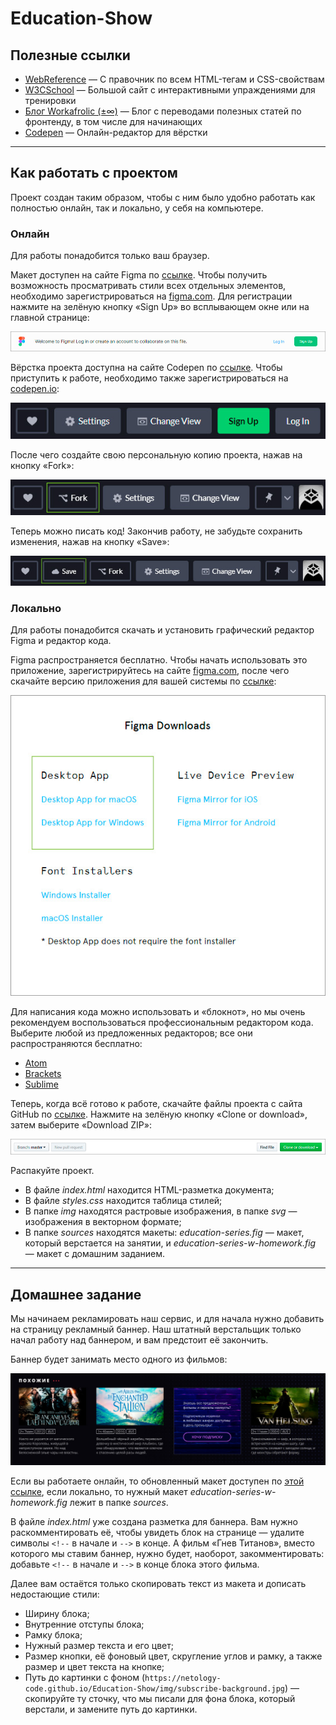 # Education-Show

## Полезные ссылки
* [WebReference](https://webref.ru/) — С правочник по всем HTML-тегам и CSS-свойствам
* [W3CSchool](https://www.w3schools.com/) — Большой сайт с интерактивными упраждениями для тренировки
* [Блог Workafrolic (±∞)](https://medium.com/@ABatickaya) — Блог с переводами полезных статей по фронтенду, в том числе для начинающих
* [Codepen](https://codepen.io/) — Онлайн-редактор для вёрстки

---

## Как работать с проектом

Проект создан таким образом, чтобы с ним было удобно работать как полностью онлайн, так и локально, у себя на компьютере.

### Онлайн

Для работы понадобится только ваш браузер.

Макет доступен на сайте Figma по [ссылке](https://www.figma.com/file/6KaF5VYqif23GYVfOWs2wF/Show?node-id=0%3A1). Чтобы получить возможность просматривать стили всех отдельных элементов, необходимо зарегистрироваться на [figma.com](https://www.figma.com/). Для регистрации нажмите на зелёную кнопку «Sign Up» во всплывающем окне или на главной странице:

![Регистрация на figma](source/img/figma-registration.jpg)

Вёрстка проекта доступна на сайте Codepen по [ссылке](https://codepen.io/Netology/pen/ZEzeGxO?editors=1100). Чтобы приступить к работе, необходимо также зарегистрироваться на [codepen.io](https://codepen.io/):

![Регистрация на codepen](source/img/codepen-registration.jpg)

После чего создайте свою персональную копию проекта, нажав на кнопку «Fork»:

![Форк пена](source/img/codepen-fork.jpg)

Теперь можно писать код! Закончив работу, не забудьте сохранить изменения, нажав на кнопку «Save»:

![Сохранение пена](source/img/codepen-save.jpg)

### Локально

Для работы понадобится скачать и установить графический редактор Figma и редактор кода.

Figma распространяется бесплатно. Чтобы начать использовать это приложение, зарегистрируйтесь на сайте [figma.com](https://www.figma.com/), после чего скачайте версию приложения для вашей системы по [ссылке](https://www.figma.com/downloads/):

![Скачать figma](source/img/figma-download.jpg)

Для написания кода можно использовать и «блокнот», но мы очень рекомендуем воспользоваться профессиональным редактором кода. Выберите любой из предложенных редакторов; все они распространяются бесплатно:

* [Atom](https://atom.io/)
* [Brackets](http://brackets.io/)
* [Sublime](https://www.sublimetext.com/)

Теперь, когда всё готово к работе, скачайте файлы проекта с сайта GitHub по [ссылке](https://github.com/netology-code/Education-Show). Нажмите на зелёную кнопку «Clone or download», затем выберите «Download ZIP»:

![Скачать проект](source/img/github-download.jpg)

Распакуйте проект. 

* В файле *index.html* находится HTML-разметка документа;
* В файле *styles.css* находится таблица стилей;
* В папке *img* находятся растровые изображения, в папке *svg* — изображения в векторном формате;
* В папке *sources* находятся макеты: *education-series.fig* — макет, который верстается на занятии, и *education-series-w-homework.fig* — макет с домашним заданием.

---

## Домашнее задание

Мы начинаем рекламировать наш сервис, и для начала нужно добавить на страницу рекламный баннер. Наш штатный верстальщик только начал работу над баннером, и вам предстоит её закончить.

Баннер будет занимать место одного из фильмов:

![Скачать figma](source/img/layout-w-banner.jpg)

Если вы работаете онлайн, то обновленный макет доступен по [этой ссылке](https://www.figma.com/file/NzajExvPomVvs24tjk3V70/Show-Homework?node-id=1%3A2), если локально, то нужный макет *education-series-w-homework.fig* лежит в папке *sources*.

В файле *index.html* уже создана разметка для баннера. Вам нужно раскомментировать её, чтобы увидеть блок на странице — удалите символы `<!--`  в начале и `-->` в конце. А фильм «Гнев Титанов», вместо которого мы ставим баннер, нужно будет, наоборот, закомментировать: добавьте `<!--`  в начале и `-->` в конце блока этого фильма.

Далее вам остаётся только скопировать текст из макета и дописать недостающие стили:

* Ширину блока;
* Внутренние отступы блока;
* Рамку блока;
* Нужный размер текста и его цвет;
* Размер кнопки, её фоновый цвет, скругление углов и рамку, а также размер и цвет текста на кнопке;
* Путь до картинки с фоном (`https://netology-code.github.io/Education-Show/img/subscribe-background.jpg`) — скопируйте ту сточку, что мы писали для фона блока, который верстали, и замените путь до картинки.